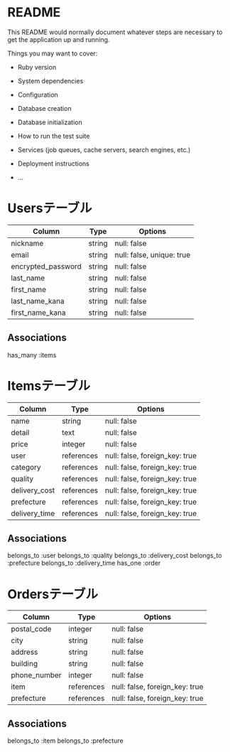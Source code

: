 # README

This README would normally document whatever steps are necessary to get the
application up and running.

Things you may want to cover:

* Ruby version

* System dependencies

* Configuration

* Database creation

* Database initialization

* How to run the test suite

* Services (job queues, cache servers, search engines, etc.)

* Deployment instructions

* ...

# Usersテーブル
|Column            |Type      |Options                  |
|------------------|----------|-------------------------|
|nickname          |string    |null: false              |
|email             |string    |null: false, unique: true|
|encrypted_password|string    |null: false              |
|last_name         |string    |null: false              |
|first_name        |string    |null: false              |
|last_name_kana    |string    |null: false              |
|first_name_kana   |string    |null: false              |

## Associations
has_many :items

# Itemsテーブル
|Column            |Type      |Options                       |
|------------------|----------|------------------------------|
|name              |string    |null: false                   |
|detail            |text      |null: false                   |
|price             |integer   |null: false                   |
|user              |references|null: false, foreign_key: true|
|category          |references|null: false, foreign_key: true|
|quality           |references|null: false, foreign_key: true|
|delivery_cost     |references|null: false, foreign_key: true|
|prefecture        |references|null: false, foreign_key: true|
|delivery_time     |references|null: false, foreign_key: true|


## Associations
belongs_to :user
belongs_to :quality
belongs_to :delivery_cost
belongs_to :prefecture
belongs_to :delivery_time
has_one :order

# Ordersテーブル
|Column            |Type      |Options                       |
|------------------|----------|------------------------------|
|postal_code       |integer   |null: false                   |
|city              |string    |null: false                   |
|address           |string    |null: false                   |
|building          |string    |null: false                   |
|phone_number      |integer   |null: false                   |
|item              |references|null: false, foreign_key: true|
|prefecture        |references|null: false, foreign_key: true|

## Associations
belongs_to :item
belongs_to :prefecture
